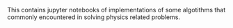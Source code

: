 This contains jupyter notebooks of implementations of some algotithms that commonly encountered in solving physics related problems.
